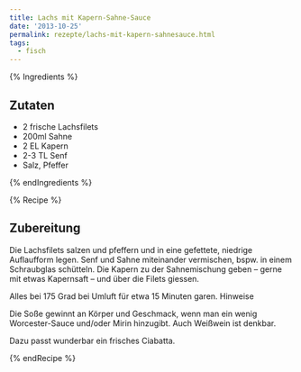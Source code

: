 ```yaml
---
title: Lachs mit Kapern-Sahne-Sauce
date: '2013-10-25'
permalink: rezepte/lachs-mit-kapern-sahnesauce.html
tags:
  - fisch
---
```


{% Ingredients %}

## Zutaten

- 2 frische Lachsfilets
- 200ml Sahne
- 2 EL Kapern
- 2-3 TL Senf
- Salz, Pfeffer

{% endIngredients %}

{% Recipe %}

## Zubereitung

Die Lachsfilets salzen und pfeffern und in eine gefettete, niedrige Auflaufform legen. Senf und Sahne miteinander vermischen, bspw. in einem Schraubglas schütteln. Die Kapern zu der Sahnemischung geben – gerne mit etwas Kapernsaft – und über die Filets giessen.

Alles bei 175 Grad bei Umluft für etwa 15 Minuten garen.
Hinweise

Die Soße gewinnt an Körper und Geschmack, wenn man ein wenig Worcester-Sauce und/oder Mirin hinzugibt. Auch Weißwein ist denkbar.

Dazu passt wunderbar ein frisches Ciabatta.

{% endRecipe %}

